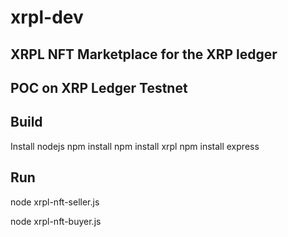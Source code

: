 # xrpl-dev

## XRPL NFT Marketplace for the XRP ledger
## POC on XRP Ledger Testnet


## Build

Install nodejs
npm install
npm install xrpl
npm install express

## Run
node xrpl-nft-seller.js

node xrpl-nft-buyer.js



